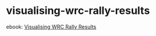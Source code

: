 # visualising-wrc-rally-results

ebook: [Visualising WRC Rally Results](https://rallydatajunkie.com/visualising-wrc-rally-results/)

